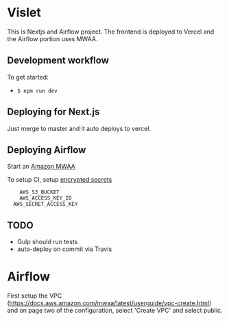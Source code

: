# Vislet

This is Nextjs and Airflow project. The frontend is deployed to Vercel and the Airflow portion uses MWAA.

## Development workflow

To get started:

- `$ npm run dev`

## Deploying for Next.js

Just merge to master and it auto deploys to vercel.

## Deploying Airflow

Start an [Amazon MWAA](https://aws.amazon.com/managed-workflows-for-apache-airflow/)

To setup CI, setup [encrypted secrets](https://docs.github.com/en/actions/using-workflows/workflow-syntax-for-github-actions)

```
	AWS_S3_BUCKET
	AWS_ACCESS_KEY_ID
  AWS_SECRET_ACCESS_KEY
```

## TODO

- Gulp should run tests
- auto-deploy on commit via Travis

# Airflow

First setup the VPC (https://docs.aws.amazon.com/mwaa/latest/userguide/vpc-create.html) and on page two of the configuration, select 'Create VPC' and select public.
